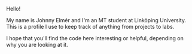 Hello!

My name is Johnny Elmér and I'm an MT student at Linköping University. 
This is a profile I use to keep track of anything from projects to labs. 

I hope that you'll find the code here interesting or helpful, depending on why you are looking at it.

<!---
JohnnyElmer/JohnnyElmer is a ✨ special ✨ repository because its `README.md` (this file) appears on your GitHub profile.
You can click the Preview link to take a look at your changes.
--->
